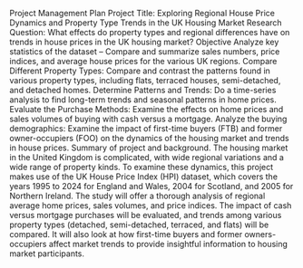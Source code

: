 Project Management Plan 
Project Title: Exploring Regional House Price Dynamics and Property Type Trends in the UK Housing Market
 Research Question: What effects do property types and regional differences have on trends in house prices in   the UK housing market?
Objective
Analyze key statistics of the dataset –
Compare and summarize sales numbers, price indices, and average house prices for the various UK regions.
Compare Different Property Types: Compare and contrast the patterns found in various property types, including flats, terraced houses, semi-detached, and detached homes. 
Determine Patterns and Trends: Do a time-series analysis to find long-term trends and seasonal patterns in home prices. 
Evaluate the Purchase Methods: Examine the effects on home prices and sales volumes of buying with cash versus a mortgage. 
Analyze the buying demographics: Examine the impact of first-time buyers (FTB) and former owner-occupiers (FOO) on the dynamics of the housing market and trends in house prices.
Summary of project and background. 
The housing market in the United Kingdom is complicated, with wide regional variations and a wide range of property kinds. To examine these dynamics, this project makes use of the UK House Price Index (HPI) dataset, which covers the years 1995 to 2024 for England and Wales, 2004 for Scotland, and 2005 for Northern Ireland. The study will offer a thorough analysis of regional average home prices, sales volumes, and price indices. The impact of cash versus mortgage purchases will be evaluated, and trends among various property types (detached, semi-detached, terraced, and flats) will be compared. It will also look at how first-time buyers and former owners-occupiers affect market trends to provide insightful information to housing market participants.

